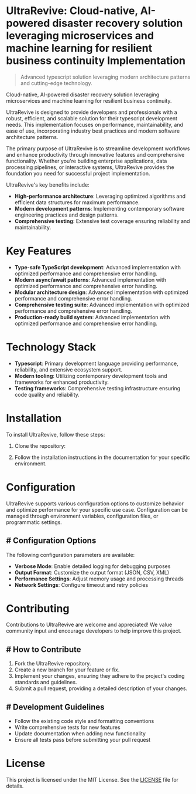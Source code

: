 <!-- fallback_UltraRevive_20250802193509_78872 -->

# UltraRevive: Cloud-native, AI-powered disaster recovery solution leveraging microservices and machine learning for resilient business continuity Implementation
> Advanced typescript solution leveraging modern architecture patterns and cutting-edge technology.

Cloud-native, AI-powered disaster recovery solution leveraging microservices and machine learning for resilient business continuity.

UltraRevive is designed to provide developers and professionals with a robust, efficient, and scalable solution for their typescript development needs. This implementation focuses on performance, maintainability, and ease of use, incorporating industry best practices and modern software architecture patterns.

The primary purpose of UltraRevive is to streamline development workflows and enhance productivity through innovative features and comprehensive functionality. Whether you're building enterprise applications, data processing pipelines, or interactive systems, UltraRevive provides the foundation you need for successful project implementation.

UltraRevive's key benefits include:

* **High-performance architecture**: Leveraging optimized algorithms and efficient data structures for maximum performance.
* **Modern development patterns**: Implementing contemporary software engineering practices and design patterns.
* **Comprehensive testing**: Extensive test coverage ensuring reliability and maintainability.

# Key Features

* **Type-safe TypeScript development**: Advanced implementation with optimized performance and comprehensive error handling.
* **Modern async/await patterns**: Advanced implementation with optimized performance and comprehensive error handling.
* **Modular architecture design**: Advanced implementation with optimized performance and comprehensive error handling.
* **Comprehensive testing suite**: Advanced implementation with optimized performance and comprehensive error handling.
* **Production-ready build system**: Advanced implementation with optimized performance and comprehensive error handling.

# Technology Stack

* **Typescript**: Primary development language providing performance, reliability, and extensive ecosystem support.
* **Modern tooling**: Utilizing contemporary development tools and frameworks for enhanced productivity.
* **Testing frameworks**: Comprehensive testing infrastructure ensuring code quality and reliability.

# Installation

To install UltraRevive, follow these steps:

1. Clone the repository:


2. Follow the installation instructions in the documentation for your specific environment.

# Configuration

UltraRevive supports various configuration options to customize behavior and optimize performance for your specific use case. Configuration can be managed through environment variables, configuration files, or programmatic settings.

## # Configuration Options

The following configuration parameters are available:

* **Verbose Mode**: Enable detailed logging for debugging purposes
* **Output Format**: Customize the output format (JSON, CSV, XML)
* **Performance Settings**: Adjust memory usage and processing threads
* **Network Settings**: Configure timeout and retry policies

# Contributing

Contributions to UltraRevive are welcome and appreciated! We value community input and encourage developers to help improve this project.

## # How to Contribute

1. Fork the UltraRevive repository.
2. Create a new branch for your feature or fix.
3. Implement your changes, ensuring they adhere to the project's coding standards and guidelines.
4. Submit a pull request, providing a detailed description of your changes.

## # Development Guidelines

* Follow the existing code style and formatting conventions
* Write comprehensive tests for new features
* Update documentation when adding new functionality
* Ensure all tests pass before submitting your pull request

# License

This project is licensed under the MIT License. See the [LICENSE](https://github.com/cerenyilmazjinx/UltraRevive/blob/main/LICENSE) file for details.
